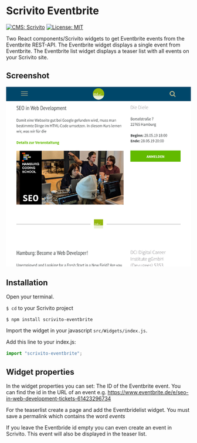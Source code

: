 # Scrivito Eventbrite
[![CMS: Scrivito](https://img.shields.io/badge/CMS-Scrivito-brightgreen.svg)](https://scrivito.com) [![License: MIT](https://img.shields.io/badge/License-MIT-blue.svg)](https://opensource.org/licenses/MIT)

Two React components/Scrivito widgets to get Eventbrite events from the Eventbrite REST-API. The Eventbrite widget displays a single event from Eventbrite. The Eventbrite list widget displays a teaser list with all events on your Scrivito site.

## Screenshot

![Screenshot](https://raw.githubusercontent.com/mdwp/scrivito-eventbrite/master/eventbrite-screenshot.png)

## Installation

Open your terminal.

`$ cd` to your Scrivito project

```shell
$ npm install scrivito-eventbrite
```

Import the widget in your javascript `src/Widgets/index.js`.

Add this line to your index.js:

```js
import "scrivito-eventbrite";
```

## Widget properties

In the widget properties you can set:
The ID of the Eventbrite event. You can find the id in the URL of an event e.g. https://www.eventbrite.de/e/seo-in-web-development-tickets-61423296734

For the teaserlist create a page and add the Eventbridelist widget. You must save a permalink which contains the word *events*

If you leave the Eventbride id empty you can even create an event in Scrivito. This event will also be displayed in the teaser list.